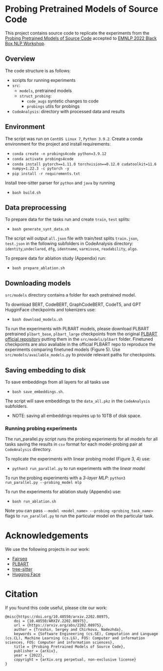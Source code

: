 # Probing Pretrained Models of Source Code
This project contains source code to replicate the experiments from the [Probing Pretrained Models of Source Code](https://arxiv.org/abs/2202.08975) accepted to [EMNLP 2022 Black Box NLP Workshop](https://blackboxnlp.github.io).

## Overview
The code structure is as follows:
- scripts for running experiments
- `src`:
  - `models`, pretrained models
  - `struct_probing`:
    - `code_augs` syntetic changes to code
    - `probings` utils for probings
- `CodeAnalysis`: directory with processed data and results

## Environment
The script was run on `CentOS Linux 7`, `Python 3.9.2`.
Create a conda environment for the project and install requirements:
- `conda create -n probings4code python=3.9.12`
- `conda activate probings4code`
- `conda install pytorch==1.11.0 torchvision==0.12.0 cudatoolkit=11.6 numpy=1.22.3 -c pytorch -y`
- `pip install -r requirements.txt`

Install tree-sitter parser for `python` and `java` by running 
-  `bash build.sh`

## Data preprocessing
To prepare data for the tasks run and create `train`, `test` splits: 
- `bash generate_synt_data.sh`

The script will output `all.json` file with train/test splits `train.json`, `test.json` in the following subfolders in CodeAnalysis directory: `identity`,`undeclared`, `dfg`, `identname`,  `varmisuse`, `readability`, `algo`.

To prepare data for ablation study (Appendix) run:
- `bash prepare_ablation.sh`

## Downloading models
`src/models` directory contains a folder for each pretrained model. 

To download BERT, CodeBERT, GraphCodeBERT, CodeT5, and GPT HugginFace checkpoints and tokenizers use:
  - `bash download_models.sh`

To run the experiments with PLBART models, please download PLBART pretrained `plbart_base`, `plbart_large` checkpoints from the original [PLBART official repository](https://github.com/wasiahmad/PLBART) putting them in the `src/models/plbart` folder. Finetuned checkpoints are also avaliable in the official PLBART repo to reproduce the experiments comparing finetuned models (Figure 5). Use `src/models/available_models.py` to provide relevant paths for checkpoints.

## Saving embedding to disk
To save embeddings from all layers for all tasks use 
- `bash save_embeddings.sh`. 

The script will save embeddings to the `data_all.pkz` in the `CodeAnalysis` subfolders.

- NOTE: saving all embeddings requires up to 10TB of disk space.

### Running probing experiments
The run_parallel.py script runs the probing experiments for all models for all tasks saving the results in `csv` format for each model-probing pair at `CodeAnalysis` directory.

To replicate the experiments with linear probing model (Figure 3, 4) use:
- `python3 run_parallel.py` to run experiments with the *linear model*

To run the probing experiments with a *3-layer MLP*:
`python3 run_parallel.py --probing_model mlp`

To run the experiments for ablation study (Appendix) use:
- `bash run_ablation.sh`

Note you can pass `--model <model_name> --probing <probing_task_name>` flags to `run_parallel.py` to run the particular model on the particular task.

# Acknowledgements
We use the following projects in our work:
- [Fairseq](https://github.com/pytorch/fairseq)
- [PLBART](https://github.com/wasiahmad/PLBART)
- [tree-sitter](https://tree-sitter.github.io/tree-sitter/)
- [Hugging Face](https://pypi.org/project/transformers/)

# Citation
If you found this code useful, please cite our work:
```
@misc{https://doi.org/10.48550/arxiv.2202.08975,
    doi = {10.48550/ARXIV.2202.08975},
    url = {https://arxiv.org/abs/2202.08975},
    author = {Troshin, Sergey and Chirkova, Nadezhda},
    keywords = {Software Engineering (cs.SE), Computation and Language (cs.CL), Machine Learning (cs.LG), FOS: Computer and information sciences, FOS: Computer and information sciences},
    title = {Probing Pretrained Models of Source Code},
    publisher = {arXiv},
    year = {2022},
    copyright = {arXiv.org perpetual, non-exclusive license}
}
```
